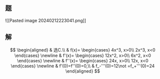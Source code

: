 ## 题

![[Pasted image 20240212223041.png]]

## 解

$$
\begin{aligned}
	& 选C.\\
	&
	f(x)=
	\begin{cases}
		4x^3, x>0\\
		2x^3, x<0
	\end{cases}
	\newline
	&
	f'(x)=
	\begin{cases}
		12x^2, x>0\\
		6x^2, x<0
	\end{cases}
	\newline
	&
	f''(x)=
	\begin{cases}
		24x, x>0\\
		12x, x<0
	\end{cases}
	\newline
	& f'(0)=f''(0)=0,\\
	& f_-'''(0)=12\not =f_+'''(0)=24
\end{aligned}
$$
